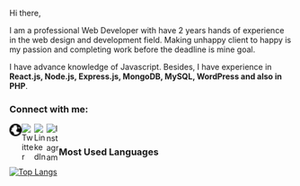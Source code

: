Hi there,
<br />

I am a professional Web Developer with have 2 years hands of experience in the web design and development field. Making unhappy client to happy is my passion and completing work before the deadline is mine goal.

I have advance knowledge of Javascript. Besides, I have experience in <b>React.js, Node.js, Express.js, MongoDB, MySQL, WordPress and also in PHP</b>.

### Connect with me:

[<img align="left" alt="Numan's" width="22px" src="https://raw.githubusercontent.com/iconic/open-iconic/master/svg/globe.svg" />][website]
[<img align="left" alt=" Twitter" width="22px" src="https://cdn.jsdelivr.net/npm/simple-icons@v3/icons/twitter.svg" />][twitter]
[<img align="left" alt="LinkedIn" width="22px" src="https://cdn.jsdelivr.net/npm/simple-icons@v3/icons/linkedin.svg" />][linkedin]
[<img align="left" alt="Instagram" width="22px" src="https://cdn.jsdelivr.net/npm/simple-icons@v3/icons/instagram.svg" />][instagram]

<br />

### Most Used Languages

[![Top Langs](https://github-readme-stats.vercel.app/api/top-langs/?username=numanahmed1&layout=compact)](https://github.com/numanahmed1/github-readme-stats)

<br />





[website]: https://numan-ahmed.web.app/
[twitter]: https://twitter.com/numanahmed0
[youtube]: https://youtube.com/codeSTACKr
[instagram]: https://www.instagram.com/numan_sabith/
[linkedin]: https://www.linkedin.com/in/numanahmed1/
